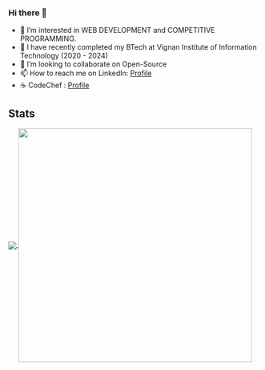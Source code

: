 ### Hi there 👋

<!--
**shaikbabita369/shaikbabita369** is a ✨ _special_ ✨ repository because its `README.md` (this file) appears on your GitHub profile.

Here are some ideas to get you started:
-->

<ul>
<li>👀 I’m interested in WEB DEVELOPMENT and COMPETITIVE PROGRAMMING.</li>
  <li>🌱 I have recently completed my BTech at Vignan Institute of Information Technology (2020 - 2024)</li>
<li>💞 I’m looking to collaborate on  Open-Source</li>
<li>📫 How to reach me on LinkedIn: <a href="https://www.linkedin.com/in/shaik-babita-86123924a/"  >Profile</a></li>
  <li>☕ CodeChef : <a href="https://www.codechef.com/users/shaikbabita_36"> Profile</a></lI>
  </ul>


## Stats 
<a href="https://github.com/shaikbabita369/github-readme-stats" style = "margin = 3px; display = grid">
  <img align="center" src="https://github-readme-stats.vercel.app/api?username=shaikbabita369&show_icons=true&theme=chartreuse-dark" />
</a>

<a href="https://github.com/shaikbabita369/github-readme-stats">
  <img align="center" src="https://github-readme-stats.vercel.app/api/top-langs/?username=shaikbabita369&layout=compact&theme=chartreuse-dark" width = "467px" max-widht = "720px" height = "auto"/>
</a>
